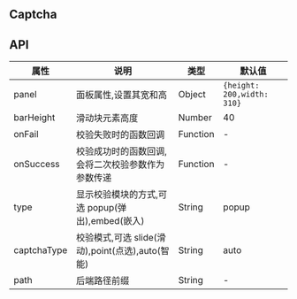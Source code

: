 ## Captcha

## API

| 属性        | 说明                                              | 类型     | 默认值                     |
| ----------- | ------------------------------------------------- | -------- | -------------------------- |
| panel       | 面板属性,设置其宽和高                             | Object   | `{height: 200,width: 310}` |
| barHeight   | 滑动块元素高度                                    | Number   | 40                         |
| onFail      | 校验失败时的函数回调                              | Function | -                          |
| onSuccess   | 校验成功时的函数回调,会将二次校验参数作为参数传递 | Function | -                          |
| type        | 显示校验模块的方式,可选 popup(弹出),embed(嵌入)   | String   | popup                      |
| captchaType | 校验模式,可选 slide(滑动),point(点选),auto(智能)  | String   | auto                       |
| path        | 后端路径前缀                                      | String   | -                          |

<code src='./demo/index.jsx'/>
